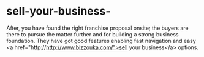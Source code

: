# sell-your-business-
After, you have found the right franchise proposal onsite; the buyers are there to pursue the matter further and for building a strong business foundation. They have got good features enabling fast navigation and easy &lt;a href="http://http://www.bizzouka.com/">sell your business&lt;/a> options.
